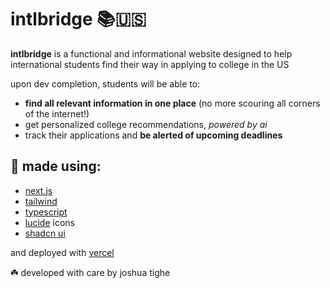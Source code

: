 # intlbridge 📚🇺🇸

**intlbridge** is a functional and informational website designed to help international students find their way in applying to college in the US

upon dev completion, students will be able to:
- **find all relevant information in one place** (no more scouring all corners of the internet!)
- get personalized college recommendations, *powered by ai*
- track their applications and **be alerted of upcoming deadlines**

## 🔧 made using:

- [next.js](https://nextjs.org/)
- [tailwind](https://tailwindcss.com/)
- [typescript](https://www.typescriptlang.org/)
- [lucide](https://lucide.dev/) icons
- [shadcn ui](https://ui.shadcn.com/)

and deployed with [vercel](https://vercel.com/home)

☘️ developed with care by joshua tighe
